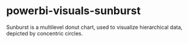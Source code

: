 # powerbi-visuals-sunburst
Sunburst is a multilevel donut chart, used to visualize hierarchical data, depicted by concentric circles.
